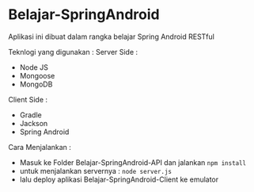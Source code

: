 # Belajar-SpringAndroid

Aplikasi ini dibuat dalam rangka belajar Spring Android RESTful

Teknlogi yang digunakan :
Server Side :
* Node JS
* Mongoose
* MongoDB

Client Side :
* Gradle
* Jackson
* Spring Android

Cara Menjalankan :
* Masuk ke Folder Belajar-SpringAndroid-API dan jalankan `npm install`
* untuk menjalankan servernya : `node server.js`
* lalu deploy aplikasi Belajar-SpringAndroid-Client ke emulator
